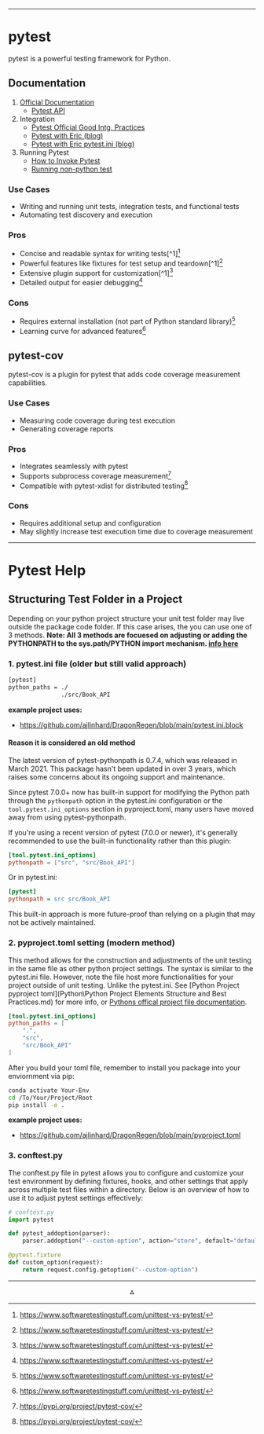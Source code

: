 
---
# pytest

pytest is a powerful testing framework for Python.

## Documentation
1. [Official Documentation](https://docs.pytest.org/en/7.1.x/contents.html)
    - [Pytest API](https://docs.pytest.org/en/stable/reference/reference.html#)
2. Integration
    - [Pytest Official Good Intg. Practices](https://docs.pytest.org/en/stable/explanation/goodpractices.html)
    - [Pytest with Eric (blog)](https://pytest-with-eric.com/pytest-best-practices/pytest-ini/)
    - [Pytest with Eric pytest.ini (blog)](https://pytest-with-eric.com/introduction/pytest-pythonpath/#Project-Set-Up)
3. Running Pytest
    - [How to Invoke Pytest](https://docs.pytest.org/en/stable/how-to/usage.html)
    - [Running non-python test](https://docs.pytest.org/en/stable/example/nonpython.html)

### Use Cases
- Writing and running unit tests, integration tests, and functional tests
- Automating test discovery and execution

### Pros
- Concise and readable syntax for writing tests[^1][^3]
- Powerful features like fixtures for test setup and teardown[^1][^3]
- Extensive plugin support for customization[^1][^3]
- Detailed output for easier debugging[^3]

### Cons
- Requires external installation (not part of Python standard library)[^3]
- Learning curve for advanced features[^3]


## pytest-cov

pytest-cov is a plugin for pytest that adds code coverage measurement capabilities.

### Use Cases

- Measuring code coverage during test execution
- Generating coverage reports

### Pros

- Integrates seamlessly with pytest
- Supports subprocess coverage measurement[^4]
- Compatible with pytest-xdist for distributed testing[^4]

### Cons

- Requires additional setup and configuration
- May slightly increase test execution time due to coverage measurement

---
# Pytest Help

## Structuring Test Folder in a Project
Depending on your python project structure your unit test folder may live outside the package code folder. If this case arises, the you can use one of 3 methods.
**Note: All 3 methods are focuesed on adjusting or adding the PYTHONPATH to the sys.path/PYTHON import mechanism. [info here](https://docs.pytest.org/en/7.1.x/explanation/pythonpath.html)**

### 1. pytest.ini file (older but still valid approach)
```bash
[pytest]
python_paths = ./
               ./src/Book_API
```
**example project uses:**
- https://github.com/ajlinhard/DragonRegen/blob/main/pytest.ini.block

#### Reason it is considered an old method
The latest version of pytest-pythonpath is 0.7.4, which was released in March 2021. This package hasn't been updated in over 3 years, which raises some concerns about its ongoing support and maintenance.

Since pytest 7.0.0+ now has built-in support for modifying the Python path through the `pythonpath` option in the pytest.ini configuration or the `tool.pytest.ini_options` section in pyproject.toml, many users have moved away from using pytest-pythonpath.

If you're using a recent version of pytest (7.0.0 or newer), it's generally recommended to use the built-in functionality rather than this plugin:

```toml
[tool.pytest.ini_options]
pythonpath = ["src", "src/Book_API"]
```

Or in pytest.ini:
```ini
[pytest]
pythonpath = src src/Book_API
```

This built-in approach is more future-proof than relying on a plugin that may not be actively maintained.

### 2. pyproject.toml setting (modern method)
This method allows for the construction and adjustments of the unit testing in the same file as other python project settings. The syntax is similar to the pytest.ini file. However, note the file host more functionalities for your project outside of unit testing. Unlike the pytest.ini. See [Python Project pyproject toml](Python\Python Project Elements Structure and Best Practices.md) for more info, or [Pythons offical project file documentation](https://packaging.python.org/en/latest/tutorials/packaging-projects/#creating-the-package-files).
```toml
[tool.pytest.ini_options]
python_paths = [
    ".",
    "src",
    "src/Book_API"
]
```
After you build your toml file, remember to install you package into your enviornment via pip:
```bash
conda activate Your-Env
cd /To/Your/Project/Root
pip install -e .
```
**example project uses:**
- https://github.com/ajlinhard/DragonRegen/blob/main/pyproject.toml

### 3. conftest.py
The conftest.py file in pytest allows you to configure and customize your test environment by defining fixtures, hooks, and other settings that apply across multiple test files within a directory. Below is an overview of how to use it to adjust pytest settings effectively:

```python
# conftest.py
import pytest

def pytest_addoption(parser):
    parser.addoption("--custom-option", action="store", default="default_value", help="Custom option description")

@pytest.fixture
def custom_option(request):
    return request.config.getoption("--custom-option")
```
---
<div style="text-align: center">⁂</div>

[^3]: https://www.softwaretestingstuff.com/unittest-vs-pytest/
[^4]: https://pypi.org/project/pytest-cov/
[^10]: https://www.j-labs.pl/en/tech-blog/pytest-why-its-more-popular-than-unittest/
[^11]: https://www.askpython.com/python/examples/flake8-python
[^12]: https://dzone.com/articles/10-awesome-features-of-pytest
[^15]: https://realpython.com/pytest-python-testing/
[^16]: https://docs.pytest.org/en/stable/contents.html
[^22]: https://pytest-cov.readthedocs.io/en/latest/readme.html
[^48]: https://pytest-with-eric.com/pytest-best-practices/pytest-plugins/

